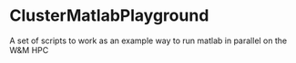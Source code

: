 # ClusterMatlabPlayground
 A set of scripts to work as an example way to run matlab in parallel on the W&M HPC
